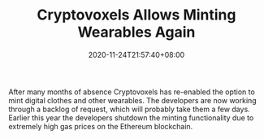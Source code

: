 ﻿---
title: "Cryptovoxels Allows Minting Wearables Again"
date: 2020-11-24T21:57:40+08:00
lastmod: 2020-11-24T16:45:40+08:00
draft: false
authors: ["Lee"]
description: "After many months of absence Cryptovoxels has re-enabled the option to mint digital clothes and other wearables. The developers are now working through a backlog of request, which will probably take them a few days. Earlier this year the developers shutdown the minting functionality due to extremely high gas prices on the Ethereum blockchain."
featuredImage: "cryptovoxels-allows-minting-wearables-again.png"
tags: ["Strategy Games","Play to Earn"]
categories: ["news"]
news: ["Strategy Games"]
weight: 
lightgallery: true
pinned: false
recommend: false
recommend1: false
---

After many months of absence Cryptovoxels has re-enabled the option to mint digital clothes and other wearables. The developers are now working through a backlog of request, which will probably take them a few days. Earlier this year the developers shutdown the minting functionality due to extremely high gas prices on the Ethereum blockchain.

<!--more-->

